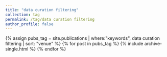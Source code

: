 ```yaml
---
title: "data curation filtering"
collection: tag
permalink: /tag/data curation filtering
author_profile: false
---
```

{% assign pubs_tag = site.publications | where:"keywords", data curation filtering | sort: "venue" %}
{% for post in pubs_tag %}
  {% include archive-single.html %}
{% endfor %}